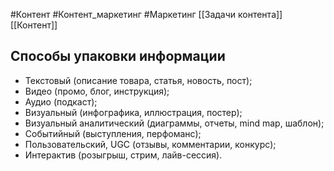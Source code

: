 #Контент #Контент_маркетинг  #Маркетинг 
[[Задачи контента]]
[[Контент]]

## Способы упаковки информации
- Текстовый (описание товара, статья, новость, пост);
- Видео (промо, блог, инструкция);
- Аудио (подкаст);
- Визуальный (инфографика, иллюстрация, постер);
- Визуальный аналитический (диаграммы, отчеты, mind map, шаблон);
- Событийный (выступления, перфоманс);
- Пользовательский, UGC (отзывы, комментарии, конкурс);
- Интерактив (розыгрыш, стрим, лайв-сессия).